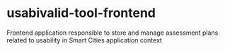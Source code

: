 # usabivalid-tool-frontend
Frontend application responsible to store and manage assessment plans related to usability in Smart Cities application context
